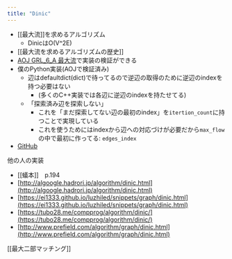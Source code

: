 ```yaml
---
title: "Dinic"
---
```


- [[最大流]]を求めるアルゴリズム
    - DinicはO(V^2E)
- [[最大流を求めるアルゴリズムの歴史]]
- [AOJ GRL_6_A 最大流](http://judge.u-aizu.ac.jp/onlinejudge/description.jsp?id=GRL_6_A&lang=jp)で実装の検証ができる
- 僕のPython実装(AOJで検証済み)
    - 辺はdefaultdict(dict)で待ってるので逆辺の取得のために逆辺のindexを持つ必要はない
        - (多くのC++実装では各辺に逆辺のindexを持たせてる)
    - 「探索済み辺を探索しない」
        - これを「まだ探索してない辺の最初のindex」を`itertion_count`に持つことで実現している
        - これを使うためにはindexから辺への対応づけが必要だから`max_flow`の中で最初に作ってる: `edges_index`
- [GitHub](https://github.com/nishio/atcoder/blob/master/libs/dinic_maxflow.py)


他の人の実装
- [[蟻本]]　p.194
- [http://algoogle.hadrori.jp/algorithm/dinic.html](http://algoogle.hadrori.jp/algorithm/dinic.html)
- [https://ei1333.github.io/luzhiled/snippets/graph/dinic.html](https://ei1333.github.io/luzhiled/snippets/graph/dinic.html)
- [https://tubo28.me/compprog/algorithm/dinic/](https://tubo28.me/compprog/algorithm/dinic/)
- [http://www.prefield.com/algorithm/graph/dinic.html](http://www.prefield.com/algorithm/graph/dinic.html)


[[最大二部マッチング]]
